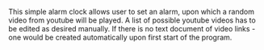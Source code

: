 This simple alarm clock allows user to set an alarm, upon which a random video from youtube will be played. A list of possible youtube videos has to be edited as desired manually. If there is no text document of video links - one would be created automatically upon first start of the program.
